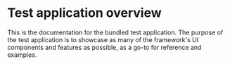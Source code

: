 # Test application overview

This is the documentation for the bundled test application. The purpose of
the test application is to showcase as many of the framework's UI components
and features as possible, as a go-to for reference and examples.
